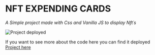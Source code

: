 # NFT EXPENDING CARDS

_A Simple project made with Css and Vanilla JS to display Nft´s_ 

![Project deployed](/images/nft-expending-cards.png)

If you want to see more about the code here you can find it deployed
[Project here](https://paulorobertoalmeida.github.io/nft-expending-cards-project/)
